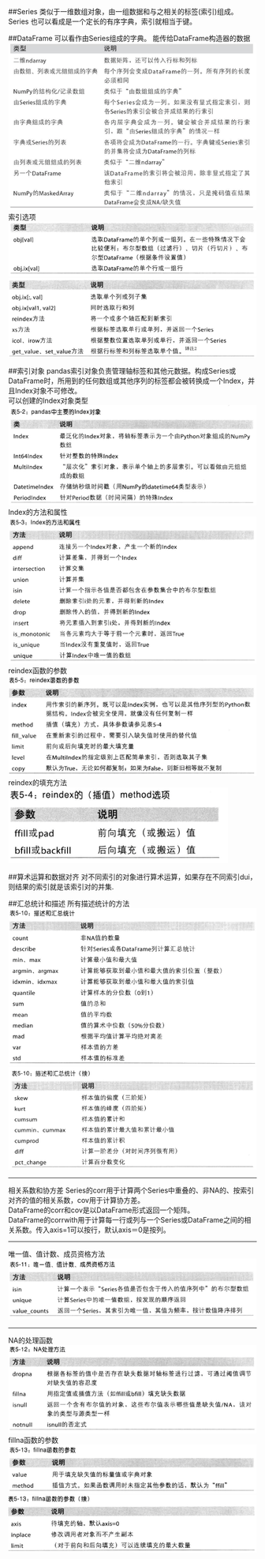 ##Series
类似于一维数组对象，由一组数据和与之相关的标签(索引)组成。  
Series 也可以看成是一个定长的有序字典，索引就相当于键。

##DataFrame
可以看作由Series组成的字典。
能传给DataFrame构造器的数据
![image](img/image01.png)
索引选项
![image](img/image06.png)
![image](img/image07.png)

##索引对象
pandas索引对象负责管理轴标签和其他元数据。构成Series或DataFrame时，所用到的任何数组或其他序列的标签都会被转换成一个Index，并且Index对象不可修改。  
可以创建的Index对象类型
![image](img/image02.png)
Index的方法和属性
![image](img/image03.png)
reindex函数的参数
![image](img/image05.png)
reindex的填充方法
![image](img/image04.png)

##算术运算和数据对齐
对不同索引的对象进行算术运算，如果存在不同索引dui，则结果的索引就是该索引对的并集.

##汇总统计和描述
所有描述统计的方法
![image](img/image08.png)
![image](img/image09.png)
***
相关系数和协方差
Series的corr用于计算两个Series中重叠的、非NA的、按索引对齐的值的相关系数，cov用于计算协方差。  
DataFrame的corr和cov是以DataFrame形式返回一个矩阵。  
DataFrame的corrwith用于计算每一行或列与一个Series或DataFrame之间的相关系数。传入axis=1可以按行，默认axis＝0是按列。
***
唯一值、值计数、成员资格方法
![image](img/image10.png)
***
NA的处理函数
![image](img/image11.png)
fillna函数的参数
![image](img/image12.png)
![image](img/image13.png)